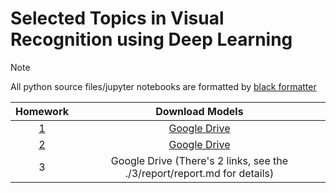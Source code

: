 # Selected Topics in Visual Recognition using Deep Learning

> [!NOTE]
> All python source files/jupyter notebooks are formatted by [black formatter](https://github.com/psf/black)

| Homework |                                             Download Models                                             |
| :------: | :-----------------------------------------------------------------------------------------------------: |
| [1](./1) | [Google Drive](https://drive.google.com/drive/folders/1KZvyywnpgjzYs_j5HNzRJ2X5aUCQXvpG?usp=drive_link) |
| [2](./2) |  [Google Drive](https://drive.google.com/drive/folders/1fuLryumPKyWAtCD4WC_0Ha9B_ugRsr-D?usp=sharing)   |
|    3     |                Google Drive (There's 2 links, see the ./3/report/report.md for details)                 |
